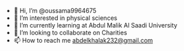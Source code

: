 - 👋 Hi, I’m @oussama9964675
- 👀 I’m interested in physical sciences
- 🌱 I’m currently learning at Abdul Malik Al Saadi University
- 💞️ I’m looking to collaborate on Charities
- 📫 How to reach me abdelkhalak232@gmail.com

<!---
oussama9964675/oussama9964675 is a ✨ special ✨ repository because its `README.md` (this file) appears on your GitHub profile.
You can click the Preview link to take a look at your changes.
--->

